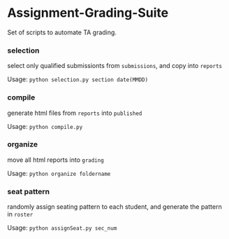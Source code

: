 # Assignment-Grading-Suite
Set of scripts to automate TA grading.

### selection 

select only qualified submissionts from `submissions`, and copy into `reports`

Usage: `python selection.py section date(MMDD)`

### compile

generate html files from `reports` into `published`

Usage: `python compile.py`

### organize 

move all html reports into `grading`

Usage: `python organize foldername`

### seat pattern

randomly assign seating pattern to each student, and generate the pattern in `roster`

Usage: `python assignSeat.py sec_num`
